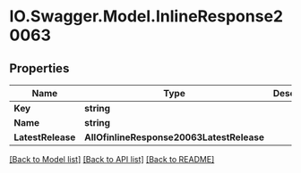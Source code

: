 # IO.Swagger.Model.InlineResponse20063
## Properties

Name | Type | Description | Notes
------------ | ------------- | ------------- | -------------
**Key** | **string** |  | [optional] 
**Name** | **string** |  | 
**LatestRelease** | **AllOfinlineResponse20063LatestRelease** |  | [optional] 

[[Back to Model list]](../README.md#documentation-for-models) [[Back to API list]](../README.md#documentation-for-api-endpoints) [[Back to README]](../README.md)

